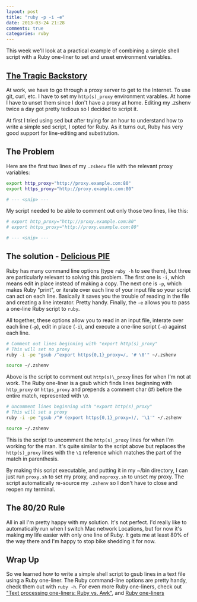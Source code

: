 ```yaml
---
layout: post
title: "ruby -p -i -e"
date: 2013-03-24 21:28
comments: true
categories: ruby
---
```

This week we'll look at a practical example of combining a simple shell script with a Ruby one-liner to set and unset environment variables.

## [The Tragic Backstory][1]

At work, we have to go through a proxy server to get to the Internet. To use git, curl, etc. I have to set my `http(s)_proxy` environment varables. At home I have to unset them since I don't have a proxy at home. Editing my .zshenv twice a day got pretty tedious so I decided to script it.

At first I tried using sed but after trying for an hour to understand how to write a simple sed script, I opted for Ruby. As it turns out, Ruby has very good support for line-editing and substitution.

[1]: http://www.youtube.com/watch?v=bKK-KLDlm20
<!--more-->

## The Problem

Here are the first two lines of my `.zshenv` file with the relevant proxy variables:

```bash
export http_proxy="http://proxy.example.com:80"
export https_proxy="http://proxy.example.com:80"

# --- <snip> ---
```

My script needed to be able to comment out only those two lines, like this:

```bash
# export http_proxy="http://proxy.example.com:80"
# export https_proxy="http://proxy.example.com:80"

# --- <snip> ---
```

## The solution - [Delicious PIE][2]

Ruby has many command line options (type `ruby -h` to see them), but three are particularly relevant to solving this problem. The first one is `-i`, which means edit in place instead of making a copy. The next one is `-p`, which makes Ruby "print", or iterate over each line of your input file so your script can act on each line. Basically it saves you the trouble of reading in the file and creating a line interator. Pretty handy. Finally, the `-e` allows you to pass a one-line Ruby script to `ruby`. 

All together, these options allow you to read in an input file, interate over each line (`-p`), edit in place (`-i`), and execute a one-line script (`-e`) against each line.  

```bash
# Comment out lines beginning with "export http(s)_proxy"
# This will set no proxy
ruby -i -pe "gsub /^export https{0,1}_proxy=/, '# \0'" ~/.zshenv

source ~/.zshenv
```

Above is the script to comment out `http(s)\_proxy` lines for when I'm not at work. The Ruby one-liner is a gsub which finds lines beginning with `http_proxy` or `https_proxy` and prepends a comment char (#) before the entire match, represented with `\0`.

```bash
# Uncomment lines beginning with "export http(s)_proxy"
# This will set a proxy
ruby -i -pe "gsub /^# (export https{0,1}_proxy=)/, '\1'" ~/.zshenv

source ~/.zshenv
```

This is the script to uncomment the `http(s)_proxy` lines for when I'm working for the man. It's quite similar to the script above but replaces the `http(s)_proxy` lines with the `\1` reference which matches the part of the match in parenthesis.

By making this script executable, and putting it in my ~/bin directory, I can just run `proxy.sh` to set my proxy, and `noproxy.sh` to unset my proxy. The script automatically re-source my `.zshenv` so I don't have to close and reopen my terminal.

## The 80/20 Rule
All in all I'm pretty happy with my solution. It's not perfect. I'd really like to automatically run when I switch Mac network Locations, but for now it's making my life easier with only one line of Ruby. It gets me at least 80% of the way there and I'm happy to stop bike shedding it for now.

[2]: http://www.crumblycookie.net/2012/06/16/strawberry-rhubarb-pie/

## Wrap Up

So we learned how to write a simple shell script to gsub lines in a text file using a Ruby one-liner. The Ruby command-line options are pretty handy, check them out with `ruby -h`. For even more Ruby one-liners, check out ["Text processing one-liners: Ruby vs. Awk"][3], and [Ruby one-liners][4]

[3]: http://benoithamelin.tumblr.com/post/10945200630/text-processing-1liners-ruby-vs-awk
[4]: http://benoithamelin.tumblr.com/ruby1line/

